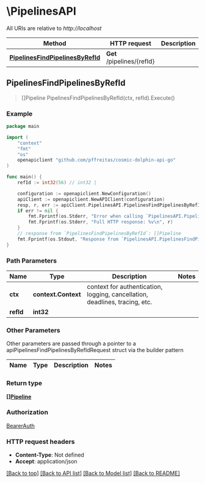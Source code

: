 # \PipelinesAPI

All URIs are relative to *http://localhost*

Method | HTTP request | Description
------------- | ------------- | -------------
[**PipelinesFindPipelinesByRefId**](PipelinesAPI.md#PipelinesFindPipelinesByRefId) | **Get** /pipelines/{refId} | 



## PipelinesFindPipelinesByRefId

> []Pipeline PipelinesFindPipelinesByRefId(ctx, refId).Execute()



### Example

```go
package main

import (
	"context"
	"fmt"
	"os"
	openapiclient "github.com/pffreitas/cosmic-dolphin-api-go"
)

func main() {
	refId := int32(56) // int32 | 

	configuration := openapiclient.NewConfiguration()
	apiClient := openapiclient.NewAPIClient(configuration)
	resp, r, err := apiClient.PipelinesAPI.PipelinesFindPipelinesByRefId(context.Background(), refId).Execute()
	if err != nil {
		fmt.Fprintf(os.Stderr, "Error when calling `PipelinesAPI.PipelinesFindPipelinesByRefId``: %v\n", err)
		fmt.Fprintf(os.Stderr, "Full HTTP response: %v\n", r)
	}
	// response from `PipelinesFindPipelinesByRefId`: []Pipeline
	fmt.Fprintf(os.Stdout, "Response from `PipelinesAPI.PipelinesFindPipelinesByRefId`: %v\n", resp)
}
```

### Path Parameters


Name | Type | Description  | Notes
------------- | ------------- | ------------- | -------------
**ctx** | **context.Context** | context for authentication, logging, cancellation, deadlines, tracing, etc.
**refId** | **int32** |  | 

### Other Parameters

Other parameters are passed through a pointer to a apiPipelinesFindPipelinesByRefIdRequest struct via the builder pattern


Name | Type | Description  | Notes
------------- | ------------- | ------------- | -------------


### Return type

[**[]Pipeline**](Pipeline.md)

### Authorization

[BearerAuth](../README.md#BearerAuth)

### HTTP request headers

- **Content-Type**: Not defined
- **Accept**: application/json

[[Back to top]](#) [[Back to API list]](../README.md#documentation-for-api-endpoints)
[[Back to Model list]](../README.md#documentation-for-models)
[[Back to README]](../README.md)

